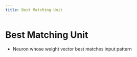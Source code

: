 ```yaml
---
title: Best Matching Unit
---
```


# Best Matching Unit
- Neuron whose weight vector best matches input pattern
